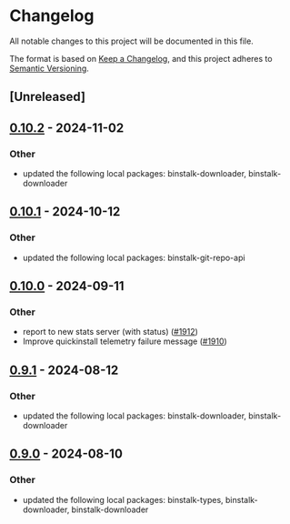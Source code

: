 # Changelog
All notable changes to this project will be documented in this file.

The format is based on [Keep a Changelog](https://keepachangelog.com/en/1.0.0/),
and this project adheres to [Semantic Versioning](https://semver.org/spec/v2.0.0.html).

## [Unreleased]

## [0.10.2](https://github.com/cargo-bins/cargo-binstall/compare/binstalk-fetchers-v0.10.1...binstalk-fetchers-v0.10.2) - 2024-11-02

### Other

- updated the following local packages: binstalk-downloader, binstalk-downloader

## [0.10.1](https://github.com/cargo-bins/cargo-binstall/compare/binstalk-fetchers-v0.10.0...binstalk-fetchers-v0.10.1) - 2024-10-12

### Other

- updated the following local packages: binstalk-git-repo-api

## [0.10.0](https://github.com/cargo-bins/cargo-binstall/compare/binstalk-fetchers-v0.9.1...binstalk-fetchers-v0.10.0) - 2024-09-11

### Other

- report to new stats server (with status) ([#1912](https://github.com/cargo-bins/cargo-binstall/pull/1912))
- Improve quickinstall telemetry failure message ([#1910](https://github.com/cargo-bins/cargo-binstall/pull/1910))

## [0.9.1](https://github.com/cargo-bins/cargo-binstall/compare/binstalk-fetchers-v0.9.0...binstalk-fetchers-v0.9.1) - 2024-08-12

### Other
- updated the following local packages: binstalk-downloader, binstalk-downloader

## [0.9.0](https://github.com/cargo-bins/cargo-binstall/compare/binstalk-fetchers-v0.8.0...binstalk-fetchers-v0.9.0) - 2024-08-10

### Other
- updated the following local packages: binstalk-types, binstalk-downloader, binstalk-downloader
